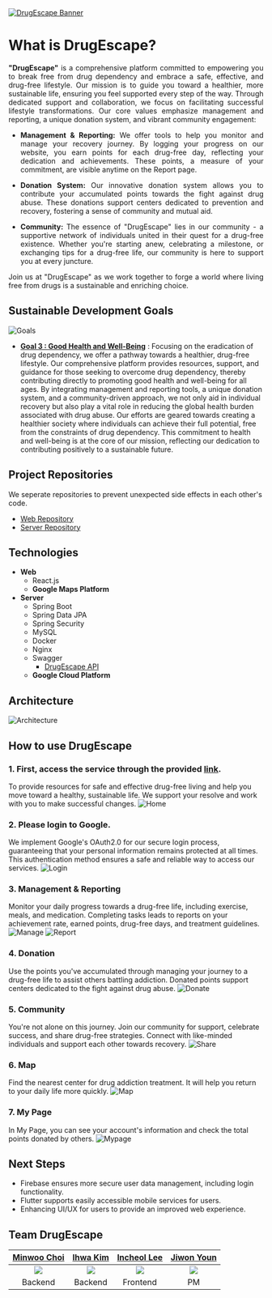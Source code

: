 <a href="https://youtu.be/bvxXNFYHNAk" target="_blank">
  <img src="https://github.com/DrugEscape/DrugEscape-Backend/assets/112475136/d8c7b09c-5898-4a17-81e0-f8beb3f43f52" alt="DrugEscape Banner">
</a>

# What is DrugEscape?
<div align="justify">
<b>"DrugEscape"</b> is a comprehensive platform committed to empowering you to break free from drug dependency and embrace a safe, effective, and drug-free lifestyle. Our mission is to guide you toward a healthier, more sustainable life, ensuring you feel supported every step of the way. Through dedicated support and collaboration, we focus on facilitating successful lifestyle transformations. Our core values emphasize management and reporting, a unique donation system, and vibrant community engagement:

- <b>Management & Reporting:</b> We offer tools to help you monitor and manage your recovery journey. By logging your progress on our website, you earn points for each drug-free day, reflecting your dedication and achievements. These points, a measure of your commitment, are visible anytime on the Report page.

- <b>Donation System:</b> Our innovative donation system allows you to contribute your accumulated points towards the fight against drug abuse. These donations support centers dedicated to prevention and recovery, fostering a sense of community and mutual aid.

- <b>Community:</b> The essence of "DrugEscape" lies in our community - a supportive network of individuals united in their quest for a drug-free existence. Whether you're starting anew, celebrating a milestone, or exchanging tips for a drug-free life, our community is here to support you at every juncture.

Join us at "DrugEscape" as we work together to forge a world where living free from drugs is a sustainable and enriching choice.
</div>

## Sustainable Development Goals
![Goals](https://github.com/DrugEscape/DrugEscape-Backend/assets/112475136/75e82fc0-fc03-4d87-beea-f9e3152588f5)
* **[Goal 3 : Good Health and Well-Being](https://www.un.org/sustainabledevelopment/health/)**
: Focusing on the eradication of drug dependency, we offer a pathway towards a healthier, drug-free lifestyle. Our comprehensive platform provides resources, support, and guidance for those seeking to overcome drug dependency, thereby contributing directly to promoting good health and well-being for all ages. By integrating management and reporting tools, a unique donation system, and a community-driven approach, we not only aid in individual recovery but also play a vital role in reducing the global health burden associated with drug abuse. Our efforts are geared towards creating a healthier society where individuals can achieve their full potential, free from the constraints of drug dependency. This commitment to health and well-being is at the core of our mission, reflecting our dedication to contributing positively to a sustainable future.

## Project Repositories
We seperate repositories to prevent unexpected side effects in each other's code.
* [Web Repository](https://github.com/DrugEscape/DrugEscape-Frontend)
* [Server Repository](https://github.com/DrugEscape/DrugEscape-Backend)

## Technologies
* **Web**
  * React.js
  * **Google Maps Platform**
* **Server**
  * Spring Boot
  * Spring Data JPA
  * Spring Security
  * MySQL
  * Docker
  * Nginx
  * Swagger
    * [DrugEscape API](http://drugescape.duckdns.org/swagger-ui/index.html)
  * **Google Cloud Platform**

## Architecture
![Architecture](https://github.com/DrugEscape/DrugEscape-Backend/assets/112475136/05daabaa-2ded-4b54-a26c-078fa77e6816)

## How to use DrugEscape
### 1. First, access the service through the provided [link](https://drugescape.netlify.app/).
To provide resources for safe and effective drug-free living and help you move toward a healthy, sustainable life. We support your resolve and work with you to make successful changes.
![Home](https://github.com/DrugEscape/DrugEscape-Backend/assets/112475136/f40c8118-7225-4c62-a431-6dea5cd91012)

### 2. Please login to Google.
We implement Google's OAuth2.0 for our secure login process, guaranteeing that your personal information remains protected at all times. This authentication method ensures a safe and reliable way to access our services.
![Login](https://github.com/DrugEscape/DrugEscape-Backend/assets/112475136/37999e25-cab0-4f8d-b302-86c9d8178ceb)

### 3. Management & Reporting
Monitor your daily progress towards a drug-free life, including exercise, meals, and medication. Completing tasks leads to reports on your achievement rate, earned points, drug-free days, and treatment guidelines.
![Manage](https://github.com/DrugEscape/DrugEscape-Backend/assets/112475136/67063939-7d70-4d05-aac9-9e738c11ebef)
![Report](https://github.com/DrugEscape/DrugEscape-Backend/assets/112475136/24e1eaf9-f49e-4285-b9cc-eb1d762c7755)

### 4. Donation
Use the points you've accumulated through managing your journey to a drug-free life to assist others battling addiction. Donated points support centers dedicated to the fight against drug abuse.
![Donate](https://github.com/DrugEscape/DrugEscape-Backend/assets/112475136/e09916fd-e14a-432b-a9fb-15a5edecb4ea)

### 5. Community
You're not alone on this journey. Join our community for support, celebrate success, and share drug-free strategies. Connect with like-minded individuals and support each other towards recovery.
![Share](https://github.com/DrugEscape/DrugEscape-Backend/assets/112475136/1560fd6d-de2f-4bbd-96b0-cf3ff0e083a6)

### 6. Map
Find the nearest center for drug addiction treatment. It will help you return to your daily life more quickly.
![Map](https://github.com/DrugEscape/DrugEscape-Backend/assets/112475136/bea6099b-d60c-4c83-9aa2-3393322afc3e)

### 7. My Page
In My Page, you can see your account's information and check the total points donated by others.
![Mypage](https://github.com/DrugEscape/DrugEscape-Backend/assets/112475136/b65fe952-3958-4794-a28e-5a19c9f268fd)

## Next Steps
* Firebase ensures more secure user data management, including login functionality.
* Flutter supports easily accessible mobile services for users.
* Enhancing UI/UX for users to provide an improved web experience.

## Team DrugEscape
|[Minwoo Choi](https://github.com/chaiminwoo0223)|[Ihwa Kim](https://github.com/ihwag719)|[Incheol Lee](https://github.com/dldlscjf123)|[Jiwon Youn](https://github.com/jw0613)|
|:---:|:---:|:---:|:---:|
|<img src="https://github.com/chaiminwoo0223.png">|<img src="https://github.com/ihwag719.png">|<img src="https://github.com/dldlscjf123.png">|<img src="https://github.com/jw0613.png">|
|Backend|Backend|Frontend|PM|

